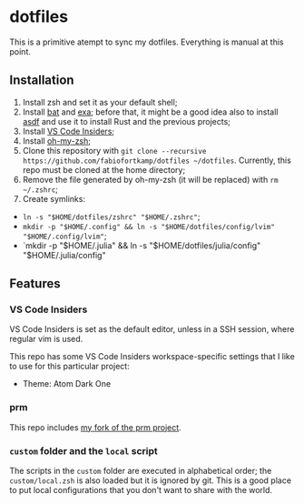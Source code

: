 # dotfiles

This is a primitive atempt to sync my dotfiles. Everything is manual
at this point.

## Installation

1. Install zsh and set it as your default shell;
2. Install [bat](https://github.com/sharkdp/bat) and [exa](https://github.com/ogham/exa); before that,  it might be a good idea also to install [asdf](https://asdf-vm.com/) and use it to install Rust and the previous projects;
3. Install [VS Code Insiders](https://code.visualstudio.com/insiders/);
4. Install [oh-my-zsh](https://github.com/ohmyzsh/ohmyzsh);
5. Clone this repository with 
`git clone --recursive https://github.com/fabiofortkamp/dotfiles ~/dotfiles`. 
Currently, this repo must be cloned at the home directory;
6. Remove the file generated by oh-my-zsh (it will be replaced) with `rm ~/.zshrc`;
7. Create symlinks: 

- `ln -s "$HOME/dotfiles/zshrc" "$HOME/.zshrc"`;
- `mkdir -p "$HOME/.config" && ln -s "$HOME/dotfiles/config/lvim" "$HOME/.config/lvim"`;
- `mkdir -p "$HOME/.julia" && ln -s "$HOME/dotfiles/julia/config" "$HOME/.julia/config"

## Features

### VS Code Insiders 

VS Code Insiders is set as the default editor, unless in a SSH session, where regular vim is used.

This repo has some VS Code Insiders workspace-specific settings that I like to use for
this particular project:

- Theme: Atom Dark One

### prm

This repo includes 
[my fork of the prm project](https://github.com/fabiofortkamp/prm).

### `custom` folder and the `local` script

The scripts in the `custom` folder are executed in alphabetical order; 
the `custom/local.zsh` is also loaded but it is ignored by git. This is a good
place to put local configurations that you don't want to share with the
world.
